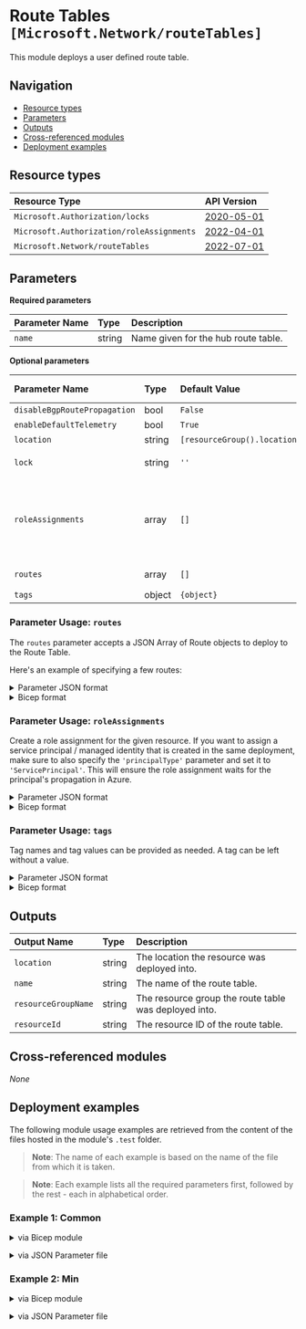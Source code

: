 # Route Tables `[Microsoft.Network/routeTables]`

This module deploys a user defined route table.

## Navigation

- [Resource types](#Resource-types)
- [Parameters](#Parameters)
- [Outputs](#Outputs)
- [Cross-referenced modules](#Cross-referenced-modules)
- [Deployment examples](#Deployment-examples)

## Resource types

| Resource Type | API Version |
| :-- | :-- |
| `Microsoft.Authorization/locks` | [2020-05-01](https://learn.microsoft.com/en-us/azure/templates/Microsoft.Authorization/2020-05-01/locks) |
| `Microsoft.Authorization/roleAssignments` | [2022-04-01](https://learn.microsoft.com/en-us/azure/templates/Microsoft.Authorization/2022-04-01/roleAssignments) |
| `Microsoft.Network/routeTables` | [2022-07-01](https://learn.microsoft.com/en-us/azure/templates/Microsoft.Network/2022-07-01/routeTables) |

## Parameters

**Required parameters**

| Parameter Name | Type | Description |
| :-- | :-- | :-- |
| `name` | string | Name given for the hub route table. |

**Optional parameters**

| Parameter Name | Type | Default Value | Allowed Values | Description |
| :-- | :-- | :-- | :-- | :-- |
| `disableBgpRoutePropagation` | bool | `False` |  | Switch to disable BGP route propagation. |
| `enableDefaultTelemetry` | bool | `True` |  | Enable telemetry via a Globally Unique Identifier (GUID). |
| `location` | string | `[resourceGroup().location]` |  | Location for all resources. |
| `lock` | string | `''` | `['', CanNotDelete, ReadOnly]` | Specify the type of lock. |
| `roleAssignments` | array | `[]` |  | Array of role assignment objects that contain the 'roleDefinitionIdOrName' and 'principalId' to define RBAC role assignments on this resource. In the roleDefinitionIdOrName attribute, you can provide either the display name of the role definition, or its fully qualified ID in the following format: '/providers/Microsoft.Authorization/roleDefinitions/c2f4ef07-c644-48eb-af81-4b1b4947fb11'. |
| `routes` | array | `[]` |  | An Array of Routes to be established within the hub route table. |
| `tags` | object | `{object}` |  | Tags of the resource. |


### Parameter Usage: `routes`

The `routes` parameter accepts a JSON Array of Route objects to deploy to the Route Table.

Here's an example of specifying a few routes:

<details>

<summary>Parameter JSON format</summary>

```json
"routes": {
  "value": [
    {
      "name": "tojumpboxes",
      "properties": {
        "addressPrefix": "172.16.0.48/28",
        "nextHopType": "VnetLocal"
      }
    },
    {
      "name": "tosharedservices",
      "properties": {
        "addressPrefix": "172.16.0.64/27",
        "nextHopType": "VnetLocal"
      }
    },
    {
      "name": "toonprem",
      "properties": {
        "addressPrefix": "10.0.0.0/8",
        "nextHopType": "VirtualNetworkGateway"
      }
    },
    {
      "name": "tonva",
      "properties": {
        "addressPrefix": "172.16.0.0/18",
        "nextHopType": "VirtualAppliance",
        "nextHopIpAddress": "172.16.0.20"
      }
    }
  ]
}
```

</details>

<details>

<summary>Bicep format</summary>

```bicep
routes: [
    {
      name: 'tojumpboxes'
      properties: {
        addressPrefix: '172.16.0.48/28'
        nextHopType: 'VnetLocal'
      }
    }
    {
      name: 'tosharedservices'
      properties: {
        addressPrefix: '172.16.0.64/27'
        nextHopType: 'VnetLocal'
      }
    }
    {
      name: 'toonprem'
      properties: {
        addressPrefix: '10.0.0.0/8'
        nextHopType: 'VirtualNetworkGateway'
      }
    }
    {
      name: 'tonva'
      properties: {
        addressPrefix: '172.16.0.0/18'
        nextHopType: 'VirtualAppliance'
        nextHopIpAddress: '172.16.0.20'
      }
    }
]
```

</details>
<p>

### Parameter Usage: `roleAssignments`

Create a role assignment for the given resource. If you want to assign a service principal / managed identity that is created in the same deployment, make sure to also specify the `'principalType'` parameter and set it to `'ServicePrincipal'`. This will ensure the role assignment waits for the principal's propagation in Azure.

<details>

<summary>Parameter JSON format</summary>

```json
"roleAssignments": {
    "value": [
        {
            "roleDefinitionIdOrName": "Reader",
            "description": "Reader Role Assignment",
            "principalIds": [
                "12345678-1234-1234-1234-123456789012", // object 1
                "78945612-1234-1234-1234-123456789012" // object 2
            ]
        },
        {
            "roleDefinitionIdOrName": "/providers/Microsoft.Authorization/roleDefinitions/c2f4ef07-c644-48eb-af81-4b1b4947fb11",
            "principalIds": [
                "12345678-1234-1234-1234-123456789012" // object 1
            ],
            "principalType": "ServicePrincipal"
        }
    ]
}
```

</details>

<details>

<summary>Bicep format</summary>

```bicep
roleAssignments: [
    {
        roleDefinitionIdOrName: 'Reader'
        description: 'Reader Role Assignment'
        principalIds: [
            '12345678-1234-1234-1234-123456789012' // object 1
            '78945612-1234-1234-1234-123456789012' // object 2
        ]
    }
    {
        roleDefinitionIdOrName: '/providers/Microsoft.Authorization/roleDefinitions/c2f4ef07-c644-48eb-af81-4b1b4947fb11'
        principalIds: [
            '12345678-1234-1234-1234-123456789012' // object 1
        ]
        principalType: 'ServicePrincipal'
    }
]
```

</details>
<p>

### Parameter Usage: `tags`

Tag names and tag values can be provided as needed. A tag can be left without a value.

<details>

<summary>Parameter JSON format</summary>

```json
"tags": {
    "value": {
        "Environment": "Non-Prod",
        "Contact": "test.user@testcompany.com",
        "PurchaseOrder": "1234",
        "CostCenter": "7890",
        "ServiceName": "DeploymentValidation",
        "Role": "DeploymentValidation"
    }
}
```

</details>

<details>

<summary>Bicep format</summary>

```bicep
tags: {
    Environment: 'Non-Prod'
    Contact: 'test.user@testcompany.com'
    PurchaseOrder: '1234'
    CostCenter: '7890'
    ServiceName: 'DeploymentValidation'
    Role: 'DeploymentValidation'
}
```

</details>
<p>

## Outputs

| Output Name | Type | Description |
| :-- | :-- | :-- |
| `location` | string | The location the resource was deployed into. |
| `name` | string | The name of the route table. |
| `resourceGroupName` | string | The resource group the route table was deployed into. |
| `resourceId` | string | The resource ID of the route table. |

## Cross-referenced modules

_None_

## Deployment examples

The following module usage examples are retrieved from the content of the files hosted in the module's `.test` folder.
   >**Note**: The name of each example is based on the name of the file from which it is taken.

   >**Note**: Each example lists all the required parameters first, followed by the rest - each in alphabetical order.

<h3>Example 1: Common</h3>

<details>

<summary>via Bicep module</summary>

```bicep
module routeTables './Microsoft.Network/routeTables/deploy.bicep' = {
  name: '${uniqueString(deployment().name, location)}-test-nrtcom'
  params: {
    // Required parameters
    name: '<<namePrefix>>nrtcom001'
    // Non-required parameters
    enableDefaultTelemetry: '<enableDefaultTelemetry>'
    lock: 'CanNotDelete'
    roleAssignments: [
      {
        principalIds: [
          '<managedIdentityPrincipalId>'
        ]
        principalType: 'ServicePrincipal'
        roleDefinitionIdOrName: 'Reader'
      }
    ]
    routes: [
      {
        name: 'default'
        properties: {
          addressPrefix: '0.0.0.0/0'
          nextHopIpAddress: '172.16.0.20'
          nextHopType: 'VirtualAppliance'
        }
      }
    ]
    tags: {
      Environment: 'Non-Prod'
      Role: 'DeploymentValidation'
    }
  }
}
```

</details>
<p>

<details>

<summary>via JSON Parameter file</summary>

```json
{
  "$schema": "https://schema.management.azure.com/schemas/2019-04-01/deploymentParameters.json#",
  "contentVersion": "1.0.0.0",
  "parameters": {
    // Required parameters
    "name": {
      "value": "<<namePrefix>>nrtcom001"
    },
    // Non-required parameters
    "enableDefaultTelemetry": {
      "value": "<enableDefaultTelemetry>"
    },
    "lock": {
      "value": "CanNotDelete"
    },
    "roleAssignments": {
      "value": [
        {
          "principalIds": [
            "<managedIdentityPrincipalId>"
          ],
          "principalType": "ServicePrincipal",
          "roleDefinitionIdOrName": "Reader"
        }
      ]
    },
    "routes": {
      "value": [
        {
          "name": "default",
          "properties": {
            "addressPrefix": "0.0.0.0/0",
            "nextHopIpAddress": "172.16.0.20",
            "nextHopType": "VirtualAppliance"
          }
        }
      ]
    },
    "tags": {
      "value": {
        "Environment": "Non-Prod",
        "Role": "DeploymentValidation"
      }
    }
  }
}
```

</details>
<p>

<h3>Example 2: Min</h3>

<details>

<summary>via Bicep module</summary>

```bicep
module routeTables './Microsoft.Network/routeTables/deploy.bicep' = {
  name: '${uniqueString(deployment().name, location)}-test-nrtmin'
  params: {
    // Required parameters
    name: '<<namePrefix>>nrtmin001'
    // Non-required parameters
    enableDefaultTelemetry: '<enableDefaultTelemetry>'
  }
}
```

</details>
<p>

<details>

<summary>via JSON Parameter file</summary>

```json
{
  "$schema": "https://schema.management.azure.com/schemas/2019-04-01/deploymentParameters.json#",
  "contentVersion": "1.0.0.0",
  "parameters": {
    // Required parameters
    "name": {
      "value": "<<namePrefix>>nrtmin001"
    },
    // Non-required parameters
    "enableDefaultTelemetry": {
      "value": "<enableDefaultTelemetry>"
    }
  }
}
```

</details>
<p>
